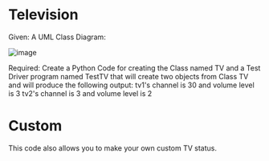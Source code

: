 # Television
Given: A UML Class Diagram:

![image](https://github.com/hontiverome/tv-oop/assets/129578499/cfc45a15-b888-4750-a704-05dc7e662466)

Required: Create a Python Code for creating the Class named TV and a Test Driver program named TestTV that will create two objects from Class TV and will produce the following output:
tv1's channel is 30 and volume level is 3
tv2's channel is 3 and volume level is 2

# Custom
This code also allows you to make your own custom TV status.
